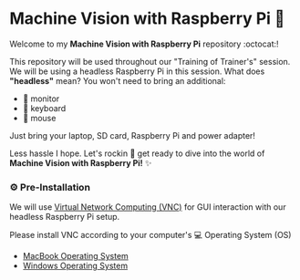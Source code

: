 # Machine Vision with Raspberry Pi 🍇

Welcome to my **Machine Vision with Raspberry Pi** repository :octocat:! 

This repository will be used throughout our "Training of Trainer's" session. We will be using a headless Raspberry Pi in this session. What does **"headless"** mean? You won't need to bring an additional:  

- :no_entry_sign: monitor
- :no_entry_sign: keyboard
- :no_entry_sign: mouse

Just bring your laptop, SD card, Raspberry Pi and power adapter!

Less hassle I hope. Let's rockin :rocket: get ready to dive into the world of **Machine Vision with Raspberry Pi!** :sparkles:

### :gear: Pre-Installation

We will use [Virtual Network Computing (VNC)](https://www.realvnc.com/en/connect/download/viewer/?lai_vid=aqKBRwpKvt6xN&lai_sr=0-4&lai_sl=l&lai_p=1) for GUI interaction with our headless Raspberry Pi setup. 

Please install VNC according to your computer's :computer: Operating System (OS)

- [MacBook Operating System](https://downloads.realvnc.com/download/file/viewer.files/VNC-Viewer-7.12.1-MacOSX-universal.dmg?lai_vid=aqKBRwpKvt6xN&lai_sr=0-4&lai_sl=l&lai_p=1)
- [Windows Operating System](https://downloads.realvnc.com/download/file/viewer.files/VNC-Viewer-7.12.1-Windows.exe?lai_vid=aqKBRwpKvt6xN&lai_sr=0-4&lai_sl=l&lai_p=1)

